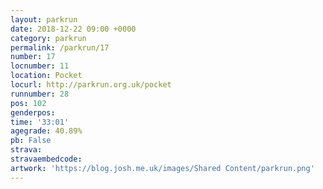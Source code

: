 ```yaml
---
layout: parkrun
date: 2018-12-22 09:00 +0000
category: parkrun
permalink: /parkrun/17
number: 17
locnumber: 11
location: Pocket
locurl: http://parkrun.org.uk/pocket
runnumber: 28
pos: 102
genderpos: 
time: '33:01'
agegrade: 40.89%
pb: False
strava: 
stravaembedcode:
artwork: 'https://blog.josh.me.uk/images/Shared Content/parkrun.png'
---
```

